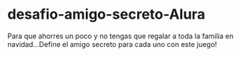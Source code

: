 # desafio-amigo-secreto-Alura

Para que ahorres un poco y no tengas que regalar a toda la familia en navidad...Define el amigo secreto para cada uno con este juego!
